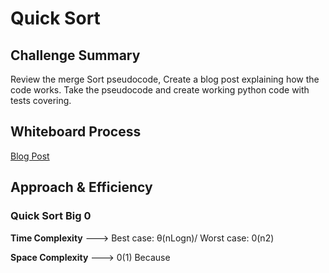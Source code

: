 # Quick Sort

## Challenge Summary

Review the merge Sort pseudocode, Create a blog post explaining how the code works. Take the pseudocode and create working python code with tests covering.

## Whiteboard Process

[Blog Post](sorting/merge/BLOG.md)

## Approach & Efficiency

### Quick Sort Big 0

**Time Complexity** ---> Best case: θ(nLogn)/ Worst case: 0(n2)

**Space Complexity** ---> 0(1) Because
